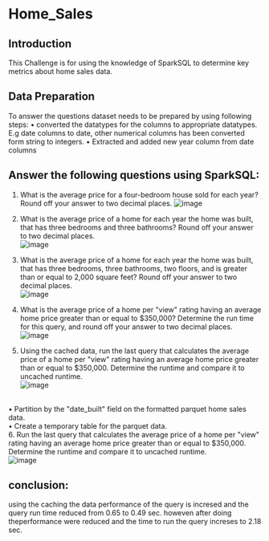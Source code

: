 # Home_Sales
## Introduction
This Challenge is for using the knowledge of SparkSQL to determine key metrics about home sales data.
## Data Preparation
To answer the questions dataset needs to be prepared by using following steps:
•	converted the datatypes for the columns to appropriate datatypes.  E.g date columns to date, other numerical columns has been converted form string to integers. 
•	Extracted and added new year column from date columns

## Answer the following questions using SparkSQL:
1.	What is the average price for a four-bedroom house sold for each year? Round off your answer to two decimal places.
 ![image](https://github.com/RahulG2381/Home_Sales/assets/148564779/742b55c6-2156-40ed-b292-c469a354f7d1)

2.	What is the average price of a home for each year the home was built, that has three bedrooms and three bathrooms? Round off your answer to two decimal places.
 <br>![image](https://github.com/RahulG2381/Home_Sales/assets/148564779/0caf6d36-3b08-4421-9a4b-75866b4579de)

3.	What is the average price of a home for each year the home was built, that has three bedrooms, three bathrooms, two floors, and is greater than or equal to 2,000 square feet? Round off your answer to two decimal places.
<br> ![image](https://github.com/RahulG2381/Home_Sales/assets/148564779/7f384260-1d73-4d27-b70b-232a088ac2f7)

4.	What is the average price of a home per "view" rating having an average home price greater than or equal to $350,000? Determine the run time for this query, and round off your answer to two decimal places.
<br> ![image](https://github.com/RahulG2381/Home_Sales/assets/148564779/87e713ef-72a8-4c70-aaab-13db8a5deb93)

5.	Using the cached data, run the last query that calculates the average price of a home per "view" rating having an average home price greater than or equal to $350,000. Determine the runtime and compare it to uncached runtime.
 <br>![image](https://github.com/RahulG2381/Home_Sales/assets/148564779/7931c82b-00b7-46a9-a05a-97d5a7c7db29)

<br>•	Partition by the "date_built" field on the formatted parquet home sales data.
<br>•	Create a temporary table for the parquet data.
<br>6.	Run the last query that calculates the average price of a home per "view" rating having an average home price greater than or equal to $350,000. Determine the runtime and compare it to uncached runtime.
<br> ![image](https://github.com/RahulG2381/Home_Sales/assets/148564779/c0338367-a690-4c85-9c7e-cbe09f49cf95)

## conclusion: 
using the caching the data performance of the query is incresed  and the query run time reduced from 0.65 to 0.49 sec. howeven after doing theperformance were reduced and the time to run the query increses to 2.18 sec.
